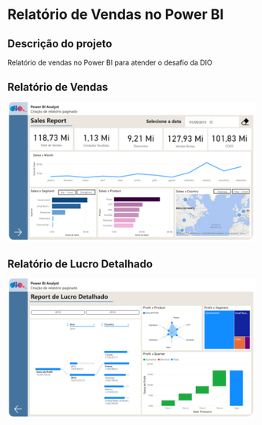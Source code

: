 # Relatório de Vendas no Power BI
## Descrição do projeto
Relatório de vendas no Power BI para atender o desafio da DIO

## Relatório de Vendas
![Relatório de vendas](img/relatorio_financas_pg_1.png)

## Relatório de Lucro Detalhado
![Relatório de lucro](img/relatorio_financas_pg_2.png)
